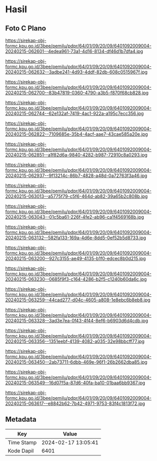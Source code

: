 # Hasil

## Foto C Plano

https://sirekap-obj-formc.kpu.go.id/3bee/pemilu/pdpr/64/01/09/20/09/6401092009004-20240215-062601--4edea961-73a1-4d16-8134-df46d1b7dfa4.jpg

https://sirekap-obj-formc.kpu.go.id/3bee/pemilu/pdpr/64/01/09/20/09/6401092009004-20240215-062632--3adbe241-4d93-4ddf-82db-608c0515967f.jpg

https://sirekap-obj-formc.kpu.go.id/3bee/pemilu/pdpr/64/01/09/20/09/6401092009004-20240215-062700--83b47819-0360-4790-a3b5-f870f68cb828.jpg

https://sirekap-obj-formc.kpu.go.id/3bee/pemilu/pdpr/64/01/09/20/09/6401092009004-20240215-062744--62e132af-7419-4ac1-922a-a195c7ecc356.jpg

https://sirekap-obj-formc.kpu.go.id/3bee/pemilu/pdpr/64/01/09/20/09/6401092009004-20240215-062822--7109685e-35b4-4acf-aae7-43cae585a20e.jpg

https://sirekap-obj-formc.kpu.go.id/3bee/pemilu/pdpr/64/01/09/20/09/6401092009004-20240215-062851--a1f82d6a-9840-4282-b987-72910c8a0293.jpg

https://sirekap-obj-formc.kpu.go.id/3bee/pemilu/pdpr/64/01/09/20/09/6401092009004-20240215-062937--9f13214c-86b7-4828-a48d-0a72763f3a46.jpg

https://sirekap-obj-formc.kpu.go.id/3bee/pemilu/pdpr/64/01/09/20/09/6401092009004-20240215-063013--a5775f79-c5f6-464d-ab82-39a65b2c808b.jpg

https://sirekap-obj-formc.kpu.go.id/3bee/pemilu/pdpr/64/01/09/20/09/6401092009004-20240215-063043--01c5ba61-226f-4fe2-ab96-ca1f4569168b.jpg

https://sirekap-obj-formc.kpu.go.id/3bee/pemilu/pdpr/64/01/09/20/09/6401092009004-20240215-063132--582fa133-169a-4d6e-8dd5-0ef52b5d8733.jpg

https://sirekap-obj-formc.kpu.go.id/3bee/pemilu/pdpr/64/01/09/20/09/6401092009004-20240215-063200--927c3155-ae49-4135-b1f0-edcec8b0d215.jpg

https://sirekap-obj-formc.kpu.go.id/3bee/pemilu/pdpr/64/01/09/20/09/6401092009004-20240215-063230--0685f9f3-c164-4286-b2f5-c1240b60da6c.jpg

https://sirekap-obj-formc.kpu.go.id/3bee/pemilu/pdpr/64/01/09/20/09/6401092009004-20240215-063259--44cad277-d04c-4605-a808-1e8ebc6b8eb8.jpg

https://sirekap-obj-formc.kpu.go.id/3bee/pemilu/pdpr/64/01/09/20/09/6401092009004-20240215-063328--3ad3e7ea-0f43-4f44-8ef6-b6903d6d4cdb.jpg

https://sirekap-obj-formc.kpu.go.id/3bee/pemilu/pdpr/64/01/09/20/09/6401092009004-20240215-063356--1351eebf-4139-4082-a035-32e98bbcff77.jpg

https://sirekap-obj-formc.kpu.go.id/3bee/pemilu/pdpr/64/01/09/20/09/6401092009004-20240215-063450--2ab73711-6dbb-469e-96f1-26b2662dba85.jpg

https://sirekap-obj-formc.kpu.go.id/3bee/pemilu/pdpr/64/01/09/20/09/6401092009004-20240215-063549--16d07f5a-87d6-40fa-ba10-01baa6bb9367.jpg

https://sirekap-obj-formc.kpu.go.id/3bee/pemilu/pdpr/64/01/09/20/09/6401092009004-20240215-063617--e8842b62-7b42-4971-9753-83f4c1813f72.jpg


## Metadata

| Key        | Value               |
| ---------- | ------------------- |
| Time Stamp | 2024-02-17 13:05:41 |
| Kode Dapil | 6401                |



